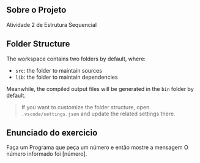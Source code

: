 ## Sobre o Projeto

Atividade 2 de Estrutura Sequencial

## Folder Structure

The workspace contains two folders by default, where:

- `src`: the folder to maintain sources
- `lib`: the folder to maintain dependencies

Meanwhile, the compiled output files will be generated in the `bin` folder by default.

> If you want to customize the folder structure, open `.vscode/settings.json` and update the related settings there.

## Enunciado do exercicio

Faça um Programa que peça um número e então mostre a mensagem O número informado foi [número].
